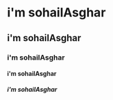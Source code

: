 <h1>i'm sohailAsghar</h1>
<h2>i'm sohailAsghar</h2>
<h3>i'm sohailAsghar</h3>
<h4>i'm sohailAsghar</h4>
<h5>i'm sohailAsghar</h5>
